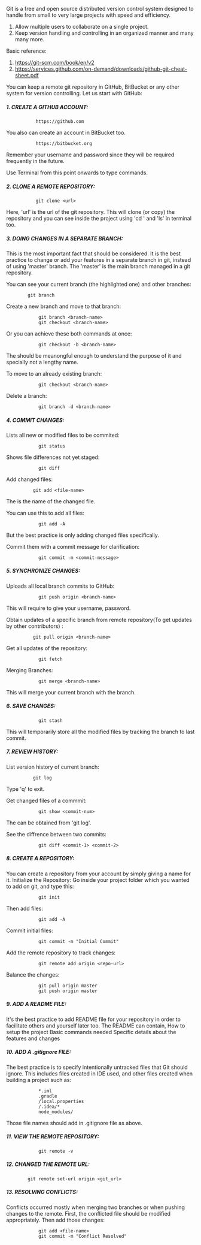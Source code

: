 Git is a free and open source distributed version control system designed to handle from small to very large projects with speed and efficiency.

1. Allow multiple users to collaborate on a single project.
2. Keep version handling and controlling in an organized manner and many many more.

Basic reference:
 1. https://git-scm.com/book/en/v2
 2. https://services.github.com/on-demand/downloads/github-git-cheat-sheet.pdf
 
You can keep a remote git repository in GitHub, BitBucket or any other system for version controlling. Let us start with GitHub:

##### 1. CREATE A GITHUB ACCOUNT:
		       https://github.com
You also can create an account in BitBucket too.

		       https://bitbucket.org
Remember your username and password since they will be required frequently in the future.

Use Terminal from this point onwards to type commands.

##### 2. CLONE A REMOTE REPOSITORY:
		       git clone <url>
Here, 'url' is the url of the git repository.
This will clone (or copy) the repository and you can see inside the project using 'cd <repo-name>' and 'ls' in terminal too.

##### 3. DOING CHANGES IN A SEPARATE BRANCH:
This is the most important fact that should be considered. 
 It is the best practice to change or add your features in a separate branch in git, instead of using 'master' branch. The 'master' is the main branch managed in a git repository. 
	     
 You can see your current branch (the highlighted one) and other branches:
 
			git branch	
            
 Create a new branch and move to that branch:
 
		        git branch <branch-name>
		        git checkout <branch-name>
Or you can achieve these both commands at once:

		        git checkout -b <branch-name>
The <branch-name> should be meanongful enough to understand the purpose of it and specially not a lengthy name.
	   
To move to an already existing branch:

		        git checkout <branch-name>
            
Delete a branch:

		        git branch -d <branch-name>
	 
##### 4. COMMIT CHANGES:
Lists all new or modified files to be commited:

		        git status
            
Shows file differences not yet staged:

		        git diff
            
Add changed files:

	   	      git add <file-name>
The <file-name> is the name of the changed file.
       
You can use this to add all files:

		        git add -A
But the best practice is only adding changed files specifically.
       
Commit them with a commit message for clarification:

		        git commit -m <commit-message>

##### 5. SYNCHRONIZE CHANGES:
Uploads all local branch commits to GitHub:

		        git push origin <branch-name>
This will require to give your username, password.
       
Obtain updates of a specific branch from remote repository(To get updates by other contributors) :

	          git pull origin <branch-name>
            
Get all updates of the repository:

		        git fetch
            
Merging Branches:

		        git merge <branch-name> 
This will merge your current branch with the <branch-name> branch.
	  
##### 6. SAVE CHANGES:
		        git stash
This will temporarily store all the modified files by tracking the branch to last commit.

##### 7. REVIEW HISTORY:
List version history of current branch:

	  	      git log 
Type 'q' to exit.
       
Get changed files of a commmit:

		        git show <commit-num>
The <commit-num> can be obtained from 'git log'.
	  
See the diffrence between two commits:

		        git diff <commit-1> <commit-2>
	   
##### 8. CREATE A REPOSITORY:
You can create a repository from your account by simply giving a name for it.
Initialize the Repository:
Go inside your project folder which you wanted to add on git, and type this:

		        git init
            
Then add files: 

		        git add -A
            
Commit initial files:

		        git commit -m "Initial Commit"
            
Add the remote repository to track changes:

		        git remote add origin <repo-url> 
            
Balance the changes:

		        git pull origin master
		        git push origin master

##### 9. ADD A README FILE:
It's the best practice to add README file for your repository in order to facilitate others and yourself later too.
The README can contain,
		        How to setup the project
		        Basic commands needed
		        Specific details about the features and changes

##### 10. ADD A .gitignore FILE:
The best practice is to specify intentionally untracked files that Git should ignore. This includes files created in IDE used, and other files created when building a project such as:

		        *.iml
		        .gradle
		        /local.properties
		        /.idea/*
		        node_modules/
		
Those file names should add in .gitignore file as above.	

##### 11. VIEW THE REMOTE REPOSITORY:
    		    git remote -v 

##### 12. CHANGED THE REMOTE URL:
		    git remote set-url origin <git_url>
		
##### 13. RESOLVING CONFLICTS:
Conflicts occurred mostly when merging two branches or when pushing changes to the remote.
First, the conflicted file should be modified appropriately. 
Then add those changes:

		        git add <file-name>
		        git commit -m "Conflict Resolved"
